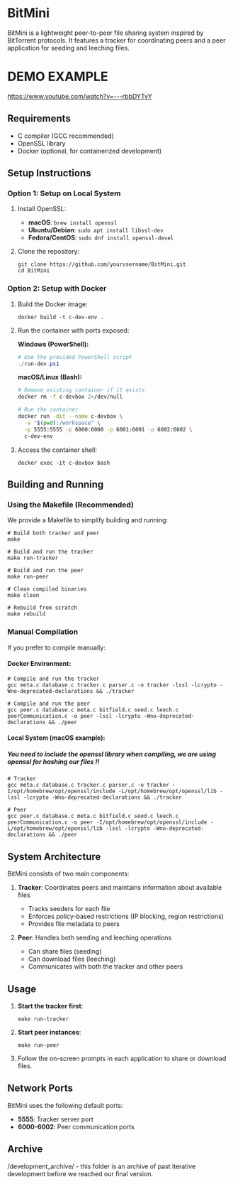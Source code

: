 # BitMini

BitMini is a lightweight peer-to-peer file sharing system inspired by BitTorrent protocols. It features a tracker for coordinating peers and a peer application for seeding and leeching files.

# DEMO EXAMPLE
https://www.youtube.com/watch?v=---rbbDYTvY

## Requirements

- C compiler (GCC recommended)
- OpenSSL library
- Docker (optional, for containerized development)

## Setup Instructions

### Option 1: Setup on Local System

1. Install OpenSSL:
   - **macOS**: `brew install openssl`
   - **Ubuntu/Debian**: `sudo apt install libssl-dev`
   - **Fedora/CentOS**: `sudo dnf install openssl-devel`

2. Clone the repository:
   ```
   git clone https://github.com/yourusername/BitMini.git
   cd BitMini
   ```

### Option 2: Setup with Docker

1. Build the Docker image:
   ```
   docker build -t c-dev-env .
   ```

2. Run the container with ports exposed:

   **Windows (PowerShell):**
   ```powershell
   # Use the provided PowerShell script
   ./run-dev.ps1
   ```

   **macOS/Linux (Bash):**
   ```bash
   # Remove existing container if it exists
   docker rm -f c-devbox 2>/dev/null
   
   # Run the container
   docker run -dit --name c-devbox \
     -v "$(pwd):/workspace" \
     -p 5555:5555 -p 6000:6000 -p 6001:6001 -p 6002:6002 \
     c-dev-env
   ```

3. Access the container shell:
   ```
   docker exec -it c-devbox bash
   ```

## Building and Running

### Using the Makefile (Recommended)

We provide a Makefile to simplify building and running:

```
# Build both tracker and peer
make

# Build and run the tracker
make run-tracker

# Build and run the peer
make run-peer

# Clean compiled binaries
make clean

# Rebuild from scratch
make rebuild
```

### Manual Compilation

If you prefer to compile manually:

#### Docker Environment:
```
# Compile and run the tracker
gcc meta.c database.c tracker.c parser.c -o tracker -lssl -lcrypto -Wno-deprecated-declarations && ./tracker

# Compile and run the peer
gcc peer.c database.c meta.c bitfield.c seed.c leech.c peerCommunication.c -o peer -lssl -lcrypto -Wno-deprecated-declarations && ./peer
```

#### Local System (macOS example):
##### You need to include the openssl library when compiling, we are using openssl for hashing our files !!
```
# Tracker
gcc meta.c database.c tracker.c parser.c -o tracker -I/opt/homebrew/opt/openssl/include -L/opt/homebrew/opt/openssl/lib -lssl -lcrypto -Wno-deprecated-declarations && ./tracker

# Peer
gcc peer.c database.c meta.c bitfield.c seed.c leech.c peerCommunication.c -o peer -I/opt/homebrew/opt/openssl/include -L/opt/homebrew/opt/openssl/lib -lssl -lcrypto -Wno-deprecated-declarations && ./peer
```

## System Architecture

BitMini consists of two main components:

1. **Tracker**: Coordinates peers and maintains information about available files
   - Tracks seeders for each file
   - Enforces policy-based restrictions (IP blocking, region restrictions)
   - Provides file metadata to peers

2. **Peer**: Handles both seeding and leeching operations
   - Can share files (seeding)
   - Can download files (leeching)
   - Communicates with both the tracker and other peers

## Usage

1. **Start the tracker first**:
   ```
   make run-tracker
   ```
   
2. **Start peer instances**:
   ```
   make run-peer
   ```
   
3. Follow the on-screen prompts in each application to share or download files.

## Network Ports

BitMini uses the following default ports:
- **5555**: Tracker server port
- **6000-6002**: Peer communication ports

## Archive
/development_archive/ - this folder is an archive of past iterative development before we reached our final version.